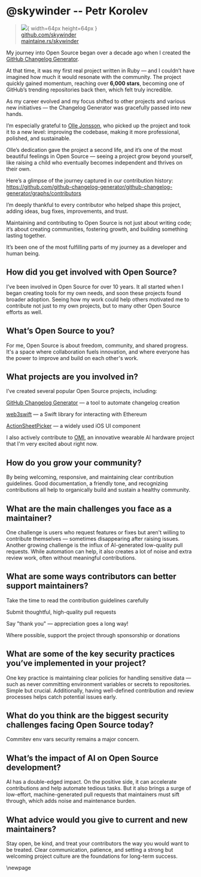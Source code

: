 # @skywinder -- Petr Korolev

> ![](https://i0.wp.com/github.com/skywinder.png?resize=200%2C200&ssl=1){ width=64px height=64px }  
> [github.com/skywinder](https://github.com/skywinder)  
> [maintaine.rs/skywinder](https://maintaine.rs/skywinder)

My journey into Open Source began over a decade ago when I created the [GitHub Changelog Generator](https://github.com/github-changelog-generator/github-changelog-generator).

At that time, it was my first real project written in Ruby — and I couldn’t have imagined how much it would resonate with the community. The project quickly gained momentum, reaching over **6,000 stars**, becoming one of GitHub’s trending repositories back then, which felt truly incredible.

As my career evolved and my focus shifted to other projects and various new initiatives — the Changelog Generator was gracefully passed into new hands.

I’m especially grateful to [Olle Jonsson](https://github.com/olleolleolle), who picked up the project and took it to a new level: improving the codebase, making it more professional, polished, and sustainable.

Olle’s dedication gave the project a second life, and it’s one of the most beautiful feelings in Open Source — seeing a project grow beyond yourself, like raising a child who eventually becomes independent and thrives on their own.

Here’s a glimpse of the journey captured in our contribution history:
https://github.com/github-changelog-generator/github-changelog-generator/graphs/contributors

I’m deeply thankful to every contributor who helped shape this project, adding ideas, bug fixes, improvements, and trust.

Maintaining and contributing to Open Source is not just about writing code; it’s about creating communities, fostering growth, and building something lasting together.

It’s been one of the most fulfilling parts of my journey as a developer and human being.

## How did you get involved with Open Source?

I’ve been involved in Open Source for over 10 years. It all started when I began creating tools for my own needs, and soon these projects found broader adoption. Seeing how my work could help others motivated me to contribute not just to my own projects, but to many other Open Source efforts as well.

## What’s Open Source to you?

For me, Open Source is about freedom, community, and shared progress. It's a space where collaboration fuels innovation, and where everyone has the power to improve and build on each other's work.

## What projects are you involved in?

I’ve created several popular Open Source projects, including:

[GitHub Changelog Generator](https://github.com/github-changelog-generator/github-changelog-generator) — a tool to automate changelog creation

[web3swift](https://github.com/web3swift-team/web3swift) — a Swift library for interacting with Ethereum

[ActionSheetPicker](https://github.com/skywinder/ActionSheetPicker-3.0) — a widely used iOS UI component

I also actively contribute to [OMI](https://github.com/BasedHardware/omi/), an innovative wearable AI hardware project that I'm very excited about right now.

## How do you grow your community?

By being welcoming, responsive, and maintaining clear contribution guidelines. Good documentation, a friendly tone, and recognizing contributions all help to organically build and sustain a healthy community.

## What are the main challenges you face as a maintainer?

One challenge is users who request features or fixes but aren't willing to contribute themselves — sometimes disappearing after raising issues.
Another growing challenge is the influx of AI-generated low-quality pull requests. While automation can help, it also creates a lot of noise and extra review work, often without meaningful contributions.

## What are some ways contributors can better support maintainers?

Take the time to read the contribution guidelines carefully

Submit thoughtful, high-quality pull requests

Say "thank you" — appreciation goes a long way!

Where possible, support the project through sponsorship or donations

## What are some of the key security practices you’ve implemented in your project?

One key practice is maintaining clear policies for handling sensitive data — such as never committing environment variables or secrets to repositories. Simple but crucial.
Additionally, having well-defined contribution and review processes helps catch potential issues early.

## What do you think are the biggest security challenges facing Open Source today?

Commitev env vars security remains a major concern.

## What’s the impact of AI on Open Source development?

AI has a double-edged impact. On the positive side, it can accelerate contributions and help automate tedious tasks.
But it also brings a surge of low-effort, machine-generated pull requests that maintainers must sift through, which adds noise and maintenance burden.

## What advice would you give to current and new maintainers?

Stay open, be kind, and treat your contributors the way you would want to be treated.
Clear communication, patience, and setting a strong but welcoming project culture are the foundations for long-term success.

\newpage

